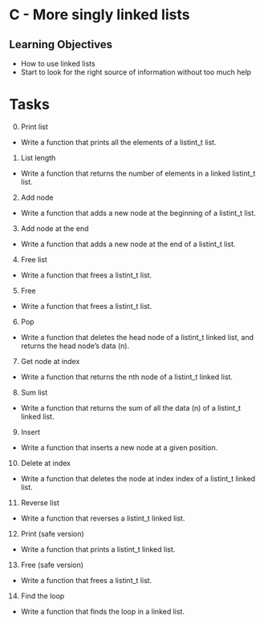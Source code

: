 # C - More singly linked lists
## Learning Objectives
- How to use linked lists
- Start to look for the right source of information without too much help
# Tasks
0. Print list
- Write a function that prints all the elements of a listint_t list.
1. List length
- Write a function that returns the number of elements in a linked listint_t list.
2. Add node
- Write a function that adds a new node at the beginning of a listint_t list.
3. Add node at the end
- Write a function that adds a new node at the end of a listint_t list.
4. Free list
- Write a function that frees a listint_t list.
5. Free
- Write a function that frees a listint_t list.
6. Pop
- Write a function that deletes the head node of a listint_t linked list, and returns the head node’s data (n).
7. Get node at index
- Write a function that returns the nth node of a listint_t linked list.
8. Sum list
- Write a function that returns the sum of all the data (n) of a listint_t linked list.
9. Insert
- Write a function that inserts a new node at a given position.
10. Delete at index
- Write a function that deletes the node at index index of a listint_t linked list.
11. Reverse list
- Write a function that reverses a listint_t linked list.
12. Print (safe version)
- Write a function that prints a listint_t linked list.
13. Free (safe version)
- Write a function that frees a listint_t list.
14. Find the loop
- Write a function that finds the loop in a linked list.
